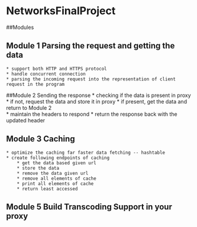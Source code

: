 # NetworksFinalProject

##Modules

## Module 1 Parsing the request and getting the data
	* support both HTTP and HTTPS protocol
	* handle concurrent connection
	* parsing the incoming request into the representation of client request in the program

##Module 2 Sending the response
	* checking if the data is present in proxy
		* if not, request the data and store it in proxy
		* if present, get the data and return to Module 2  	
	* maintain the headers to respond
	* return the response back with the updated header

## Module 3 Caching
	* optimize the caching far faster data fetching -- hashtable
	* create following endpoints of caching
		* get the data based given url
		* store the data
		* remove the data given url
		* remove all elements of cache
		* print all elements of cache
		* return least accessed
	
	
## Module 5 Build Transcoding Support in your proxy

